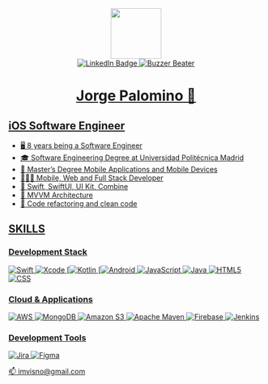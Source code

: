 <div id="header" align="center">
  <img src="https://media.giphy.com/media/v1.Y2lkPTc5MGI3NjExa29wZmdwMXEwMTN3MTlraTZlZWIydWJ1ZTNpZzZjZ2o3Y3RqZHlraSZlcD12MV9pbnRlcm5hbF9naWZfYnlfaWQmY3Q9Zw/3o7bufB2gMeaRFfumY/giphy.gif" width="100"/>
  <div id="badges">
   <a href="https://www.linkedin.com/in/jorge-palomino/">
      <img src="https://img.shields.io/badge/LinkedIn-blue?style=for-the-badge&logo=linkedin&logoColor=white" alt="LinkedIn Badge"/>
   <a href="https://apps.apple.com/es/app/buzzer-beater/id1527137167">
      <img src="https://img.shields.io/badge/Buzzer%20Beater-000000?style=for-the-badge&logo=apple&logoColor=white" alt="Buzzer Beater"/>
  </div>
  <h1>Jorge Palomino 🫡</h1>
</div>

## iOS Software Engineer

- 🖥️ 8 years being a Software Engineer
- 🎓 Software Engineering Degree at Universidad Politécnica Madrid
- 📱 Master’s Degree Mobile Applications and Mobile Devices
- 🧑🏾‍🚀 Mobile, Web and Full Stack Developer
- 🍏 Swift, SwiftUI, UI Kit, Combine
- 🔩 MVVM Architecture
- 🫧 Code refactoring and clean code

## SKILLS

### Development Stack
![Swift](https://img.shields.io/badge/swift-F54A2A?style=for-the-badge&logo=swift&logoColor=white)
![Xcode](https://img.shields.io/badge/Xcode-007ACC?style=for-the-badge&logo=Xcode&logoColor=white)
[![Kotlin](https://img.shields.io/badge/Kotlin-%237F52FF.svg?style=for-the-badge&logo=kotlin&logoColor=white)
[![Android](https://img.shields.io/badge/Jetpack-3DDC84?style=for-the-badge&logo=android&logoColor=white)
![JavaScript](https://img.shields.io/badge/javascript-%23323330.svg?style=for-the-badge&logo=javascript&logoColor=%23F7DF1E)
![Java](https://img.shields.io/badge/java-%23ED8B00.svg?style=for-the-badge&logo=openjdk&logoColor=white)
![HTML5](https://img.shields.io/badge/html5-%23E34F26.svg?style=for-the-badge&logo=html5&logoColor=white)
![CSS](https://img.shields.io/badge/CSS-1572B6?style=for-the-badge&logo=css3&logoColor=fff)

### Cloud & Applications
![AWS](https://img.shields.io/badge/AWS-%23FF9900.svg?style=for-the-badge&logo=amazon-aws&logoColor=white)
![MongoDB](https://img.shields.io/badge/MongoDB-%234ea94b.svg?style=for-the-badge&logo=mongodb&logoColor=white)
![Amazon S3](https://img.shields.io/badge/Amazon%20S3-FF9900?style=for-the-badge&logo=amazons3&logoColor=white)
![Apache Maven](https://img.shields.io/badge/Apache%20Maven-C71A36?style=for-the-badge&logo=Apache%20Maven&logoColor=white)
![Firebase](https://img.shields.io/badge/firebase-%23039BE5.svg?style=for-the-badge&logo=firebase)
![Jenkins](https://img.shields.io/badge/jenkins-%232C5263.svg?style=for-the-badge&logo=jenkins&logoColor=white)

### Development Tools
![Jira](https://img.shields.io/badge/jira-%230A0FFF.svg?style=for-the-badge&logo=jira&logoColor=white)
![Figma](https://img.shields.io/badge/figma-%23F24E1E.svg?style=for-the-badge&logo=figma&logoColor=white)

📫 imvisno@gmail.com
